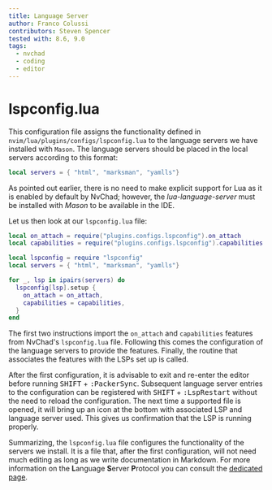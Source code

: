 ```yaml
---
title: Language Server
author: Franco Colussi
contributors: Steven Spencer
tested with: 8.6, 9.0
tags:
  - nvchad
  - coding
  - editor
---
```


# lspconfig.lua

This configuration file assigns the functionality defined in `nvim/lua/plugins/configs/lspconfig.lua` to the language servers we have installed with `Mason`. The language servers should be placed in the local servers according to this format:

```lua
local servers = { "html", "marksman", "yamlls"}
```

As pointed out earlier, there is no need to make explicit support for Lua as it is enabled by default by NvChad; however, the _lua-language-server_ must be installed with _Mason_ to be available in the IDE.

Let us then look at our `lspconfig.lua` file:

```lua
local on_attach = require("plugins.configs.lspconfig").on_attach
local capabilities = require("plugins.configs.lspconfig").capabilities

local lspconfig = require "lspconfig"
local servers = { "html", "marksman", "yamlls"}

for _, lsp in ipairs(servers) do
  lspconfig[lsp].setup {
    on_attach = on_attach,
    capabilities = capabilities,
  }
end
```

The first two instructions import the `on_attach` and `capabilities` features from NvChad's `lspconfig.lua` file. Following this comes the configuration of the language servers to provide the features. Finally, the routine that associates the features with the LSPs set up is called.

After the first configuration, it is advisable to exit and re-enter the editor before running <kbd>SHIFT</kbd> + <kbd>:PackerSync</kbd>. Subsequent language server entries to the configuration can be registered with <kbd>SHIFT</kbd> + <kbd>:LspRestart</kbd> without the need to reload the configuration. The next time a supported file is opened, it will bring up an icon at the bottom with associated LSP and language server used. This gives us confirmation that the LSP is running properly.

Summarizing, the `lspconfig.lua` file configures the functionality of the servers we install. It is a file that, after the first configuration, will not need much editing as long as we write documentation in Markdown. For more information on the **L**anguage **S**erver **P**rotocol you can consult the [dedicated page](../lsp.md).
